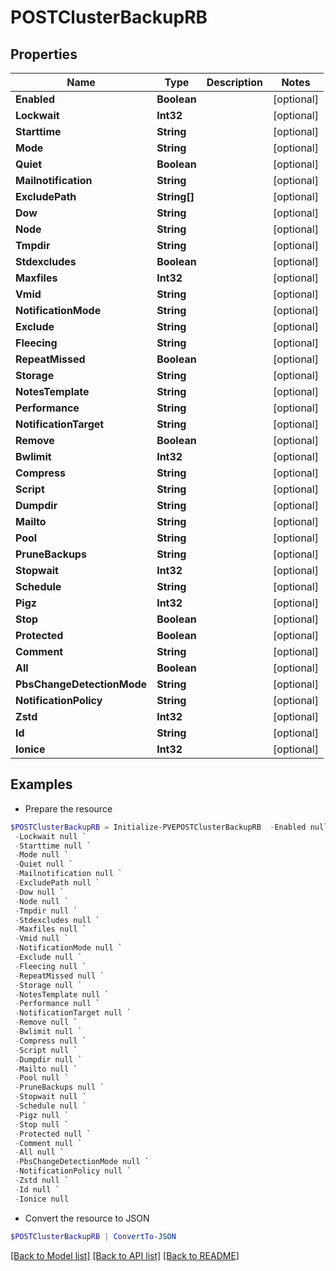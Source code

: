 # POSTClusterBackupRB
## Properties

Name | Type | Description | Notes
------------ | ------------- | ------------- | -------------
**Enabled** | **Boolean** |  | [optional] 
**Lockwait** | **Int32** |  | [optional] 
**Starttime** | **String** |  | [optional] 
**Mode** | **String** |  | [optional] 
**Quiet** | **Boolean** |  | [optional] 
**Mailnotification** | **String** |  | [optional] 
**ExcludePath** | **String[]** |  | [optional] 
**Dow** | **String** |  | [optional] 
**Node** | **String** |  | [optional] 
**Tmpdir** | **String** |  | [optional] 
**Stdexcludes** | **Boolean** |  | [optional] 
**Maxfiles** | **Int32** |  | [optional] 
**Vmid** | **String** |  | [optional] 
**NotificationMode** | **String** |  | [optional] 
**Exclude** | **String** |  | [optional] 
**Fleecing** | **String** |  | [optional] 
**RepeatMissed** | **Boolean** |  | [optional] 
**Storage** | **String** |  | [optional] 
**NotesTemplate** | **String** |  | [optional] 
**Performance** | **String** |  | [optional] 
**NotificationTarget** | **String** |  | [optional] 
**Remove** | **Boolean** |  | [optional] 
**Bwlimit** | **Int32** |  | [optional] 
**Compress** | **String** |  | [optional] 
**Script** | **String** |  | [optional] 
**Dumpdir** | **String** |  | [optional] 
**Mailto** | **String** |  | [optional] 
**Pool** | **String** |  | [optional] 
**PruneBackups** | **String** |  | [optional] 
**Stopwait** | **Int32** |  | [optional] 
**Schedule** | **String** |  | [optional] 
**Pigz** | **Int32** |  | [optional] 
**Stop** | **Boolean** |  | [optional] 
**Protected** | **Boolean** |  | [optional] 
**Comment** | **String** |  | [optional] 
**All** | **Boolean** |  | [optional] 
**PbsChangeDetectionMode** | **String** |  | [optional] 
**NotificationPolicy** | **String** |  | [optional] 
**Zstd** | **Int32** |  | [optional] 
**Id** | **String** |  | [optional] 
**Ionice** | **Int32** |  | [optional] 

## Examples

- Prepare the resource
```powershell
$POSTClusterBackupRB = Initialize-PVEPOSTClusterBackupRB  -Enabled null `
 -Lockwait null `
 -Starttime null `
 -Mode null `
 -Quiet null `
 -Mailnotification null `
 -ExcludePath null `
 -Dow null `
 -Node null `
 -Tmpdir null `
 -Stdexcludes null `
 -Maxfiles null `
 -Vmid null `
 -NotificationMode null `
 -Exclude null `
 -Fleecing null `
 -RepeatMissed null `
 -Storage null `
 -NotesTemplate null `
 -Performance null `
 -NotificationTarget null `
 -Remove null `
 -Bwlimit null `
 -Compress null `
 -Script null `
 -Dumpdir null `
 -Mailto null `
 -Pool null `
 -PruneBackups null `
 -Stopwait null `
 -Schedule null `
 -Pigz null `
 -Stop null `
 -Protected null `
 -Comment null `
 -All null `
 -PbsChangeDetectionMode null `
 -NotificationPolicy null `
 -Zstd null `
 -Id null `
 -Ionice null
```

- Convert the resource to JSON
```powershell
$POSTClusterBackupRB | ConvertTo-JSON
```

[[Back to Model list]](../README.md#documentation-for-models) [[Back to API list]](../README.md#documentation-for-api-endpoints) [[Back to README]](../README.md)

